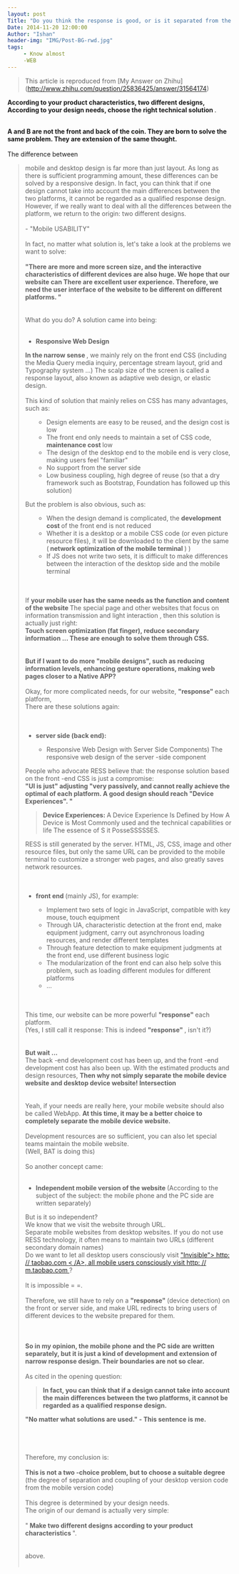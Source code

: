 ```yaml
---
layout: post
Title: "Do you think the response is good, or is it separated from the mobile phone and the PC side?"
Date: 2014-11-20 12:00:00
Author: "Ishan"
header-img: "IMG/Post-BG-rwd.jpg"
tags:
     - Know almost
     -WEB
---
```


> This article is reproduced from [My Answer on Zhihu] (http://www.zhihu.com/question/25836425/answer/31564174)


<div>
<p>
<b> According to your product characteristics, two different designs, </b>
<br> <b> According to your design needs, choose the right technical solution </b>.
     </p>
     <br> <b> A and B are not the front and back of the coin. They are born to solve the same problem. They are extension of the same thought. </b>
     <br>
     <br>
     The difference between <blockquote> mobile and desktop design is far more than just layout. As long as there is sufficient programming amount, these differences can be solved by a responsive design. In fact, you can think that if one design cannot take into account the main differences between the two platforms, it cannot be regarded as a qualified response design. However, if we really want to deal with all the differences between the platform, we return to the origin: two different designs.
         <br>
         <br> - "Mobile USABILITY"
     <br>
     <br> In fact, no matter what solution is, let's take a look at the problems we want to solve:
     <br>
     <br> <b> "There are more and more screen size, and the interactive characteristics of different devices are also huge. We hope that our website can There are excellent user experience. Therefore, we need the user interface of the website to be different on different platforms. "</B>
     <br>
     <br>
     <br> What do you do? A solution came into being:
     <br>
     <br>
     <ul>
         <li> <b> Responsive Web Design </b>
         </li>
     </ul> <b> In the narrow sense </b>, we mainly rely on the front end CSS </b> (including the Media Query media inquiry, percentage stream layout, grid and Typography system ...) The scalp size of the screen is called a response layout, also known as adaptive web design, or elastic design.
     <br>
     <br> This kind of solution that mainly relies on CSS has many advantages, such as:
     <br>
     <ul>
         <ul>
             <li> Design elements are easy to be reused, and the design cost is low </li>
             <li> The front end only needs to maintain a set of CSS code, <b> maintenance cost </b> low </li>
             <li> The design of the desktop end to the mobile end is very close, making users feel "familiar" </li>
             <li> No support from the server side </li>
             <li> Low business coupling, high degree of reuse (so that a dry framework such as Bootstrap, Foundation has followed up this solution) </li>
         </ul>
     </ul> But the problem is also obvious, such as:
     <br>
     <ul>
         <ul>
             <li> When the design demand is complicated, the <b> development cost </b> of the front end is not reduced </li>
             <li> Whether it is a desktop or a mobile CSS code (or even picture resource files), it will be downloaded to the client by the same (<b> network optimization of the mobile terminal </b>) </b>) </li>
             <li> If JS does not write two sets, it is difficult to make differences between the interaction of the desktop side and the mobile terminal </li>
         </ul>
     </ul>
     <br>
     <br> If <b> your </b> <b> mobile user has the same needs as the function and content of the website </b> The special page and other websites that focus on information transmission and light interaction </b>, then this solution is actually just right:
     <br> <b> Touch screen optimization (fat finger), reduce secondary information ... These are enough to solve them through CSS. </b>
     <br>
     <br>
     <br> <b> But if I want to do more "mobile designs", such as reducing information levels, enhancing gesture operations, making web pages closer to a Native APP? </b>
     <br>
     <br> Okay, for more complicated needs, for our website, <b> "response" </b> each platform,
     <br> There are these solutions again:
     <br>
     <br>
     <br>
     <ul>
         <li> <b> server side (back end): </b>
             <br>
         </li>
         <ul>
             <li> Responsive Web Design with Server Side Components) The responsive web design of the server -side component </li> </li>
         </ul>
     </ul> People who advocate RESS believe that: the response solution based on the front -end CSS is just a compromise:
     <br> <b> "UI is just" adjusting "very passively, and cannot really achieve the optimal of each platform. A good design should reach "Device Experiences". "</B>
     <br>
     <blockquote> <b> Device Experiences: </b> A Device Experience Is Defined by How A Device is Most Commonly used and the technical capabilities or life The essence of S it PosseSSSSSES. </Blockquote> RESS is still generated by the server. HTML, JS, CSS, image and other resource files, but only the same URL can be provided to the mobile terminal to customize a stronger web pages, and also greatly saves network resources.
     <br>
     <br>
     <br>
     <ul>
         <li> <b> front end </b> (mainly JS), for example:
             <br>
         </li>
         <ul>
             <li> Implement two sets of logic in JavaScript, compatible with key mouse, touch equipment </li>
             <li> Through UA, characteristic detection at the front end, make equipment judgment, carry out asynchronous loading resources, and render different templates </li>
             <li> Through feature detection to make equipment judgments at the front end, use different business logic </li>
             <li> The modularization of the front end can also help solve this problem, such as loading different modules for different platforms </li>
             <li> ... </li>
         </ul>
     </ul>
     <br>
     <br> This time, our website can be more powerful <b> "response" </b> each platform.
     <br> (Yes, I still call it response: This is indeed <b> "response" </b>, isn't it?)
     <br>
     <br>
     <br> <b> But wait ... </b>
     <br> The back -end development cost has been up, and the front -end development cost has also been up. With the estimated products and design resources, <b> Then why not simply separate the mobile device website and desktop device website! Intersection </b>
     <br>
     <br>
     <br> Yeah, if your needs are really here, your mobile website should also be called WebApp. <b> At this time, it may be a better choice to completely separate the mobile device website. </b>
     <br>
     <br> Development resources are so sufficient, you can also let special teams maintain the mobile website.
     <br> (Well, BAT is doing this)
     <br>
     <br> So another concept came:
     <br>
     <br>
     <ul>
         <li> <b> Independent mobile version of the website </b> (According to the subject of the subject: the mobile phone and the PC side are written separately) </li>
     </ul> But is it so independent?
     <br> We know that we visit the website through URL.
     <br> Separate mobile websites from desktop websites. If you do not use RESS technology, it often means to maintain two URLs (different secondary domain names)
     <br> Do we want to let all desktop users consciously visit <a href="http://taobao.com" class=" external" target="_blank" rel="nofollow noreferrer"> <span class = "inf"> "Invisible"> http: // </span> <span class = "visible"> taobao.com </span> <span class = "inf"> </span> <i class = "icon-External"> </i> < /A>, all mobile users consciously visit <a href="http://m.taobao.com" class=" external" target="_blank" rel="nofollow noreferrer"> <span class = "inf" in "infle"> http: // </span> <span class = "visible"> m.taobao.com </span> <span class = "inf"> </span> <i class = "icon-External"> </i > </a>?
     <br>
     <br> It is impossible = =.
     <br>
     <br> Therefore, we still have to rely on a <b> "response" </b> (device detection) on the front or server side, and make URL redirects to bring users of different devices to the website prepared for them.
     <br>
     <br>
     <br>
     <br> <b> So in my opinion, the mobile phone and the PC side are written separately, but it is just a kind of development and extension of narrow response design. Their boundaries are not so clear. </b>
     <br>
     <br> As cited in the opening question:
     <br>
     <blockquote> <b> In fact, you can think that if a design cannot take into account the main differences between the two platforms, it cannot be regarded as a qualified response design. </b>
     </blockquote> <b> "No matter what solutions are used." - This sentence is me. </b>
     <br>
     <br>
     <br>
     <br>
     <br> Therefore, my conclusion is:
     <br>
     <br> <b> This is not a two -choice problem, but to choose a suitable degree </b> (the degree of separation and coupling of your desktop version code from the mobile version code)
     <br>
     <br> This degree is determined by your design needs.
     <br> The origin of our demand is actually very simple:
     <br>
     <br> "<b> Make two different designs according to your product characteristics </b>".
     <br>
     <br>
     <br> above.
     <br>
     <br>
</div>
